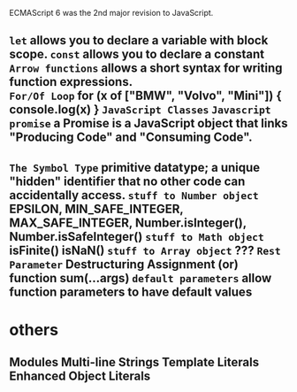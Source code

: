 ECMAScript 6 was the 2nd major revision to JavaScript.

`let`									allows you to declare a variable with block scope.
`const`									allows you to declare a constant
`Arrow functions` 						allows a short syntax for writing function expressions.			
`For/Of Loop`							for (x of ["BMW", "Volvo", "Mini"]) { console.log(x) }
`JavaScript Classes`
`Javascript promise`					a Promise is a JavaScript object that links "Producing Code" and "Consuming Code".
-----------------------------------------------------------------------------------------------------------------------------------
`The Symbol Type`						primitive datatype; a unique "hidden" identifier that no other code can accidentally access.
`stuff to Number object`				EPSILON, MIN_SAFE_INTEGER, MAX_SAFE_INTEGER, Number.isInteger(), Number.isSafeInteger()
`stuff to Math object`					isFinite()	isNaN()
`stuff to Array object`					???
`Rest Parameter`						Destructuring Assignment (or) function sum(...args)
`default parameters`					allow function parameters to have default values
-----------------------------------------------------------------------------------------------------------------------------------

# others
Modules
Multi-line Strings
Template Literals
Enhanced Object Literals
-----------------------------------------------------------------------------------------------------------------------------------